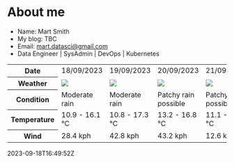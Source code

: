 # About me

- Name: Mart Smith
- My blog: TBC
- Email: [mart.datasci@gmail.com](mailto:mart.datasci6@gmail.com)
- Data Engineer | SysAdmin | DevOps | Kubernetes


<table>
    <tr>
        <th>Date</th>
        <td>18/09/2023</td><td>19/09/2023</td><td>20/09/2023</td><td>21/09/2023</td><td>22/09/2023</td><td>23/09/2023</td><td>24/09/2023</td>
    </tr>
    <tr>
        <th>Weather</th>
        <td><img src="https://cdn.weatherapi.com/weather/64x64/day/302.png"/></td><td><img src="https://cdn.weatherapi.com/weather/64x64/day/302.png"/></td><td><img src="https://cdn.weatherapi.com/weather/64x64/day/176.png"/></td><td><img src="https://cdn.weatherapi.com/weather/64x64/day/176.png"/></td><td><img src="https://cdn.weatherapi.com/weather/64x64/day/176.png"/></td><td><img src="https://cdn.weatherapi.com/weather/64x64/day/116.png"/></td><td><img src="https://cdn.weatherapi.com/weather/64x64/day/176.png"/></td>
    </tr>
    <tr>
        <th>Condition</th>
        <td width="200px">Moderate rain</td><td width="200px">Moderate rain</td><td width="200px">Patchy rain possible</td><td width="200px">Patchy rain possible</td><td width="200px">Patchy rain possible</td><td width="200px">Partly cloudy</td><td width="200px">Patchy rain possible</td>
    </tr>
    <tr>
        <th>Temperature</th>
        <td>10.9 -  16.1 °C</td><td>10.8 -  17.3 °C</td><td>13.2 -  16.8 °C</td><td>11.1 -  16.1 °C</td><td>11.2 -  15.2 °C</td><td>8.6 -  13.4 °C</td><td>11.3 -  19.7 °C</td>
    </tr>
    <tr>
        <th>Wind</th>
        <td>28.4 kph</td><td>42.8 kph</td><td>43.2 kph</td><td>12.6 kph</td><td>15.5 kph</td><td>29.2 kph</td><td>26.3 kph</td>
    </tr>
</table>


2023-09-18T16:49:52Z

